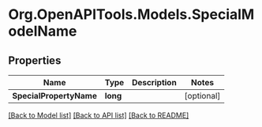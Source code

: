 # Org.OpenAPITools.Models.SpecialModelName
## Properties

Name | Type | Description | Notes
------------ | ------------- | ------------- | -------------
**SpecialPropertyName** | **long** |  | [optional] 

[[Back to Model list]](../README.md#documentation-for-models) [[Back to API list]](../README.md#documentation-for-api-endpoints) [[Back to README]](../README.md)

